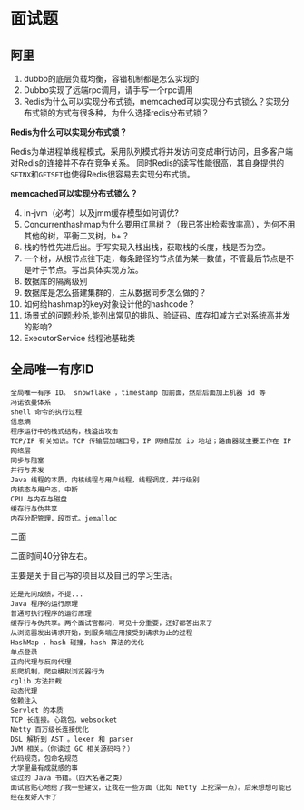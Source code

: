 # 面试题

## 阿里

1. dubbo的底层负载均衡，容错机制都是怎么实现的
2. Dubbo实现了远端rpc调用，请手写一个rpc调用
3. Redis为什么可以实现分布式锁，memcached可以实现分布式锁么？实现分布式锁的方式有很多种，为什么选择redis分布式锁？

**Redis为什么可以实现分布式锁？**

Redis为单进程单线程模式，采用队列模式将并发访问变成串行访问，且多客户端对Redis的连接并不存在竞争关系。
同时Redis的读写性能很高，其自身提供的`SETNX`和`GETSET`也使得Redis很容易去实现分布式锁。

**memcached可以实现分布式锁么？**

4. in-jvm（必考）以及jmm缓存模型如何调优?
5. Concurrenthashmap为什么要用红黑树？（我已答出检索效率高），为何不用其他的树，平衡二叉树，b+？
6. 栈的特性先进后出。手写实现入栈出栈，获取栈的长度，栈是否为空。
7. 一个树，从根节点往下走，每条路径的节点值为某一数值，不管最后节点是不是叶子节点。写出具体实现方法。
8. 数据库的隔离级别
9. 数据库是怎么搭建集群的，主从数据同步怎么做的？
10. 如何给hashmap的key对象设计他的hashcode？
11. 场景式的问题:秒杀,能列出常见的排队、验证码、库存扣减方式对系统高并发的影响?
12. ExecutorService 线程池基础类

## 全局唯一有序ID






    全局唯一有序 ID。 snowflake ，timestamp 加前面，然后后面加上机器 id 等
    冯诺依曼体系
    shell 命令的执行过程
    信息熵
    程序运行中的栈式结构，栈溢出攻击
    TCP/IP 有关知识。TCP 传输层加端口号，IP 网络层加 ip 地址；路由器就主要工作在 IP 网络层
    同步与阻塞
    并行与并发
    Java 线程的本质，内核线程与用户线程，线程调度，并行级别
    内核态与用户态，中断
    CPU 与内存与磁盘
    缓存行与伪共享
    内存分配管理，段页式。jemalloc


二面

二面时间40分钟左右。

主要是关于自己写的项目以及自己的学习生活。


    还是先问成绩，不提...
    Java 程序的运行原理
    普通可执行程序的运行原理
    缓存行与伪共享。两个面试官都问，可见十分重要，还好都答出来了
    从浏览器发出请求开始，到服务端应用接受到请求为止的过程
    HashMap ，hash 碰撞，hash 算法的优化
    单点登录
    正向代理与反向代理
    反爬机制，爬虫模拟浏览器行为
    cglib 方法拦截
    动态代理
    依赖注入
    Servlet 的本质
    TCP 长连接。心跳包，websocket
    Netty 百万级长连接优化
    DSL 解析到 AST 。lexer 和 parser
    JVM 相关。（你读过 GC 相关源码吗？）
    代码规范，包命名规范
    大学里最有成就感的事
    读过的 Java 书籍。（四大名著之类）
    面试官贴心地给了我一些建议，让我在一些方面（比如 Netty 上挖深一点）。后来想想可能已经在发好人卡了